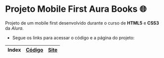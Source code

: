 # Projeto Mobile First Aura Books :globe_with_meridians:
Projeto de um mobile first desenvolvido durante o curso de **HTML5** e **CSS3** da *Alura*.
 
 * Segue os links para acessar o código e a página do projeto:
 
Index | [Código](https://github.com/beatrizslan/Projeto-Mobile-First-Alura-Books/blob/main/docs/index.html) | [Site](https://beatrizslan.github.io/Projeto-Mobile-First-Alura-Books/)
---|---|---|
